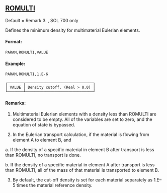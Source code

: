 ## [ROMULTI](https://nexus.hexagon.com/documentationcenter/bundle/MSC_Nastran_2022.4/page/Nastran_Combined_Book/qrg/parameters/TOC.ROMULTI.xhtml)

Default = Remark  3. , SOL 700 only

Defines the minimum density for multimaterial Eulerian elements.

#### Format:

```nastran
PARAM,ROMULTI,VALUE
```

#### Example:

```nastran
PARAM,ROMULTI,1.E-6
````

```text
┌───────┬──────────────────────────────┐
│ VALUE │ Density cutoff. (Real > 0.0) │
└───────┴──────────────────────────────┘
```
#### Remarks:

1. Multimaterial Eulerian elements with a density less than ROMULTI are considered to be empty. All of the variables are set to zero, and the equation of state is bypassed.

2. In the Eulerian transport calculation, if the material is flowing from element A to element B, and

a. If the density of a specific material in element B after transport is less than ROMULTI, no transport is done.

b. If the density of a specific material in element A after transport is less than ROMULTI, all of the mass of that material is transported to element B.

3. By default, the cut-off density is set for each material separately as 1.E–5 times the material reference density.


